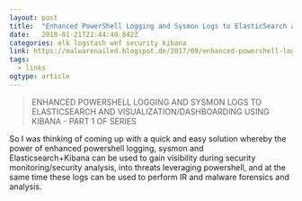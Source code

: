 ```yaml
---
layout: post 
title:  "Enhanced PowerShell Logging and Sysmon Logs to ElasticSearch and Visualization/Dashboarding using Kibana - Part 1 of Series" 
date:   2018-01-21T22:44:40.842Z 
categories: elk logstash wef security kibana
link: https://malwarenailed.blogspot.de/2017/09/enhanced-powershell-logging-and-sysmon.html 
tags:
  - links
ogtype: article 
---
```


> ENHANCED POWERSHELL LOGGING AND SYSMON LOGS TO ELASTICSEARCH AND VISUALIZATION/DASHBOARDING USING KIBANA - PART 1 OF SERIES

So I was thinking of coming up with a quick and easy solution whereby the power of enhanced powershell logging, sysmon and Elasticsearch+Kibana can be used to gain visibility during security monitoring/security analysis, into threats leveraging powershell, and at the same time these logs can be used to perform IR and malware forensics and analysis.
